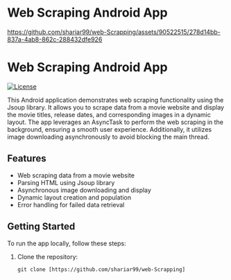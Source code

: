 # Web Scraping Android App


https://github.com/shariar99/web-Scrapping/assets/90522515/278d14bb-837a-4ab8-862c-288432dfe926

# Web Scraping Android App

[![License](https://img.shields.io/badge/License-MIT-blue.svg)](https://opensource.org/licenses/MIT)

This Android application demonstrates web scraping functionality using the Jsoup library. It allows you to scrape data from a movie website and display the movie titles, release dates, and corresponding images in a dynamic layout. The app leverages an AsyncTask to perform the web scraping in the background, ensuring a smooth user experience. Additionally, it utilizes image downloading asynchronously to avoid blocking the main thread.

## Features

- Web scraping data from a movie website
- Parsing HTML using Jsoup library
- Asynchronous image downloading and display
- Dynamic layout creation and population
- Error handling for failed data retrieval

## Getting Started

To run the app locally, follow these steps:

1. Clone the repository:
   ```shell
   git clone [https://github.com/shariar99/web-Scrapping]
